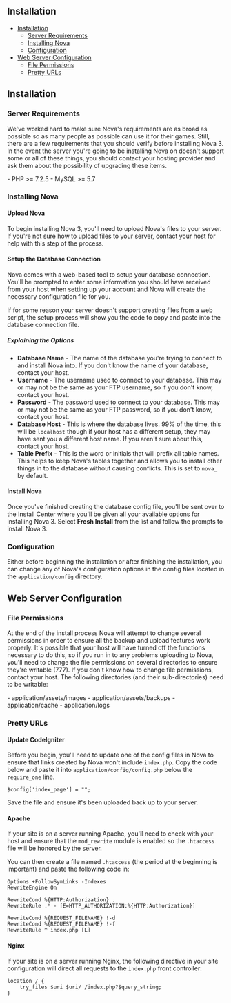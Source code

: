 ## Installation

- [Installation](#installation)
    - [Server Requirements](#server-requirements)
    - [Installing Nova](#installing-nova)
    - [Configuration](#configuration)
- [Web Server Configuration](#web-server-configuration)
    - [File Permissions](#file-permissions)
    - [Pretty URLs](#pretty-urls)

<a name="installation"></a>
## Installation

<a name="server-requirements"></a>
### Server Requirements

We've worked hard to make sure Nova's requirements are as broad as possible so as many people as possible can use it for their games. Still, there are a few requirements that you should verify before installing Nova 3. In the event the server you're going to be installing Nova on doesn't support some or all of these things, you should contact your hosting provider and ask them about the possibility of upgrading these items.

<div class="content-list" markdown="1">
- PHP >= 7.2.5
- MySQL >= 5.7
</div>

<a name="installing-nova"></a>
### Installing Nova

#### Upload Nova

To begin installing Nova 3, you'll need to upload Nova's files to your server. If you're not sure how to upload files to your server, contact your host for help with this step of the process.

#### Setup the Database Connection

Nova comes with a web-based tool to setup your database connection. You'll be prompted to enter some information you should have received from your host when setting up your account and Nova will create the necessary configuration file for you.

If for some reason your server doesn't support creating files from a web script, the setup process will show you the code to copy and paste into the database connection file.

##### Explaining the Options

- __Database Name__ - The name of the database you're trying to connect to and install Nova into. If you don't know the name of your database, contact your host.
- __Username__ - The username used to connect to your database. This may or may not be the same as your FTP username, so if you don't know, contact your host.
- __Password__ - The password used to connect to your database. This may or may not be the same as your FTP password, so if you don't know, contact your host.
- __Database Host__ - This is where the database lives. 99% of the time, this will be `localhost` though if your host has a different setup, they may have sent you a different host name. If you aren't sure about this, contact your host.
- __Table Prefix__ - This is the word or initials that will prefix all table names. This helps to keep Nova's tables together and allows you to install other things in to the database without causing conflicts. This is set to `nova_` by default.

#### Install Nova

Once you've finished creating the database config file, you'll be sent over to the Install Center where you'll be given all your available options for installing Nova 3. Select __Fresh Install__ from the list and follow the prompts to install Nova 3.

<a name="configuration"></a>
### Configuration

Either before beginning the installation or after finishing the installation, you can change any of Nova's configuration options in the config files located in the `application/config` directory.

<a name="web-server-configuration"></a>
## Web Server Configuration

<a name="file-permissions"></a>
### File Permissions

At the end of the install process Nova will attempt to change several permissions in order to ensure all the backup and upload features work properly. It's possible that your host will have turned off the functions necessary to do this, so if you run in to any problems uploading to Nova, you'll need to change the file permissions on several directories to ensure they're writable (777). If you don't know how to change file permissions, contact your host. The following directories (and their sub-directories) need to be writable:

<div class="content-list" markdown="1">
- application/assets/images
- application/assets/backups
- application/cache
- application/logs
</div>

<a name="pretty-urls"></a>
### Pretty URLs

#### Update CodeIgniter

Before you begin, you'll need to update one of the config files in Nova to ensure that links created by Nova won't include `index.php`. Copy the code below and paste it into `application/config/config.php` below the `require_one` line.

    $config['index_page'] = "";

Save the file and ensure it's been uploaded back up to your server.

#### Apache

If your site is on a server running Apache, you'll need to check with your host and ensure that the `mod_rewrite` module is enabled so the `.htaccess` file will be honored by the server.

You can then create a file named `.htaccess` (the period at the beginning is important) and paste the following code in:

    Options +FollowSymLinks -Indexes
    RewriteEngine On

    RewriteCond %{HTTP:Authorization} .
    RewriteRule .* - [E=HTTP_AUTHORIZATION:%{HTTP:Authorization}]

    RewriteCond %{REQUEST_FILENAME} !-d
    RewriteCond %{REQUEST_FILENAME} !-f
    RewriteRule ^ index.php [L]

#### Nginx

If your site is on a server running Nginx, the following directive in your site configuration will direct all requests to the `index.php` front controller:

    location / {
        try_files $uri $uri/ /index.php?$query_string;
    }